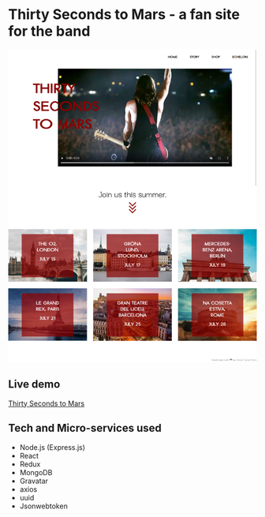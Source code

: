 # Thirty Seconds to Mars - a fan site for the band

![Screenshot of the site](./docs/images/thirtysecondstomars-screenshot.png)

## Live demo 
[Thirty Seconds to Mars](https://30stomars.annietaylorchen.com/)

## Tech and Micro-services used
- Node.js (Express.js)
- React
- Redux
- MongoDB
- Gravatar
- axios
- uuid 
- Jsonwebtoken


